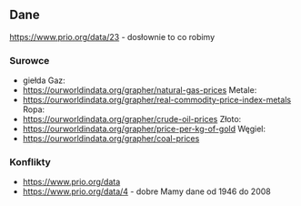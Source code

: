 ## Dane
https://www.prio.org/data/23 - dosłownie to co robimy
### Surowce
- giełda
Gaz:
- https://ourworldindata.org/grapher/natural-gas-prices
Metale:
- https://ourworldindata.org/grapher/real-commodity-price-index-metals
Ropa:
- https://ourworldindata.org/grapher/crude-oil-prices
Złoto:
- https://ourworldindata.org/grapher/price-per-kg-of-gold
Węgiel:
- https://ourworldindata.org/grapher/coal-prices



### Konflikty
- https://www.prio.org/data
- https://www.prio.org/data/4 - dobre
Mamy dane od 1946 do 2008

